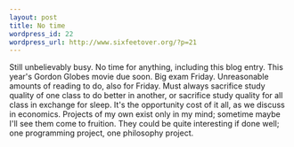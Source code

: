 ```yaml
--- 
layout: post
title: No time
wordpress_id: 22
wordpress_url: http://www.sixfeetover.org/?p=21
---
```

Still unbelievably busy. No time for anything, including this blog entry. This year's Gordon Globes movie due soon. Big exam Friday. Unreasonable amounts of reading to do, also for Friday. Must always sacrifice study quality of one class to do better in another, or sacrifice study quality for all class in exchange for sleep. It's the <a xhref="http://en.wikipedia.org/wiki/Opportunity_cost">opportunity cost</a> of it all, as we discuss in economics. Projects of my own exist only in my mind; sometime maybe I'll see them come to fruition. They could be quite interesting if done well; one programming project, one philosophy project.
